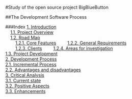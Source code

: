 #Study of the open source project BigBlueButton

##The Development Software Process

###Index
[1. Introduction](https://github.com/mariateresachaves/bigbluebutton/blob/master/ESOF-DOCS/Initial-Report/Introduction.md#1-introduction)     
&nbsp;&nbsp;&nbsp;&nbsp;[1.1. Project Overview](https://github.com/mariateresachaves/bigbluebutton/blob/master/ESOF-DOCS/Initial-Report/Introduction.md#11-project-overview)         
&nbsp;&nbsp;&nbsp;&nbsp;[1.2. Road Map](https://github.com/mariateresachaves/bigbluebutton/blob/master/ESOF-DOCS/Initial-Report/Introduction.md#12-road-map)    
&nbsp;&nbsp;&nbsp;&nbsp;&nbsp;&nbsp;&nbsp;&nbsp;[1.2.1. Core Features](https://github.com/mariateresachaves/bigbluebutton/blob/master/ESOF-DOCS/Initial-Report/Introduction.md#121-core-features)
&nbsp;&nbsp;&nbsp;&nbsp;&nbsp;&nbsp;&nbsp;&nbsp;[1.2.2. General Requirements](https://github.com/mariateresachaves/bigbluebutton/blob/master/ESOF-DOCS/Initial-Report/Introduction.md#122-general-requirements)        
&nbsp;&nbsp;&nbsp;&nbsp;&nbsp;&nbsp;&nbsp;&nbsp;[1.2.3. Clients](https://github.com/mariateresachaves/bigbluebutton/blob/master/ESOF-DOCS/Initial-Report/Introduction.md#123-clients) &nbsp;&nbsp;&nbsp;&nbsp;&nbsp;&nbsp;&nbsp;&nbsp;[1.2.4. Areas for investigation](https://github.com/mariateresachaves/bigbluebutton/blob/master/ESOF-DOCS/Initial-Report/Introduction.md#124-areas-for-investigation)        
    [1.3. Project Development](https://github.com/mariateresachaves/bigbluebutton/blob/master/ESOF-DOCS/Initial-Report/Introduction.md#13-project-development)    
[2. Development Process](https://github.com/mariateresachaves/bigbluebutton/blob/master/ESOF-DOCS/Initial-Report/Development%20Process.md#2-development-process)    
    [2.1. Incremental Process](https://github.com/mariateresachaves/bigbluebutton/blob/master/ESOF-DOCS/Initial-Report/Development%20Process.md#21-incremental-process)    
    [2.2. Advantages and disadvantages](https://github.com/mariateresachaves/bigbluebutton/blob/master/ESOF-DOCS/Initial-Report/Development%20Process.md#22-advantages-and-disadvantages)    
[3. Critical Analysis](https://github.com/mariateresachaves/bigbluebutton/blob/master/ESOF-DOCS/Initial-Report/Critical%20Analysis.md#3-critical-analysis)    
		[3.1. Current state](https://github.com/mariateresachaves/bigbluebutton/blob/master/ESOF-DOCS/Initial-Report/Critical%20Analysis.md#31-current-state)    
		[3.2. Positive Aspects](https://github.com/mariateresachaves/bigbluebutton/blob/master/ESOF-DOCS/Initial-Report/Critical%20Analysis.md#32-positive-aspects)        
		[3.3. Enhancements](https://github.com/mariateresachaves/bigbluebutton/blob/master/ESOF-DOCS/Initial-Report/Critical%20Analysis.md#33-enhancements)		    

